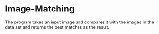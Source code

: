 # Image-Matching
The program takes an input image and compares it with the images in the data set and returns the best matches as the result.
